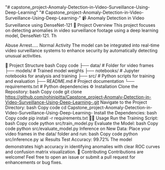 "# capstone_project-Anomaly-Detection-in-Video-Surveillance-Using-Deep-Learning" 
"# Capstone_project-Anomaly-Detection-in-Video-Surveillance-Using-Deep-Learning-" 
📹 Anomaly Detection in Video Surveillance using DenseNet-121
🚀 Project Overview
This project focuses on detecting anomalies in video surveillance footage using a deep learning model, DenseNet-121. Th

Abuse
Arrest.....
Normal Activity
The model can be integrated into real-time video surveillance systems to enhance security by automatically detecting unusual activities.

📁 Project Structure
bash
Copy code
├── data/                # Folder for video frames
├── models/              # Trained model weights
├── notebooks/           # Jupyter notebooks for analysis and training
├── src/                 # Python scripts for training and evaluation
├── README.md            # Project documentation
└── requirements.txt     # Python dependencies
⚙️ Installation
Clone the Repository:
bash
Copy code
git clone https://github.com/rohinipitta/Capstone_project-Anomaly-Detection-in-Video-Surveillance-Using-Deep-Learning-.git
Navigate to the Project Directory:
bash
Copy code
cd Capstone_project-Anomaly-Detection-in-Video-Surveillance-Using-Deep-Learning-
Install the Dependencies:
bash
Copy code
pip install -r requirements.txt
🏃‍♂️ Usage
Run the Training Script:
bash
Copy code
python src/train_model.py
Evaluate the Model:
bash
Copy code
python src/evaluate_model.py
Inference on New Data: Place your video frames in the data/ folder and run:
bash
Copy code
python src/inference.py
📊 Results
Test Accuracy: 99.72%
The model demonstrates high accuracy in identifying anomalies with clear ROC curves and confusion matrix visualization.
🤝 Contributing
Contributions are welcome! Feel free to open an issue or submit a pull request for enhancements or bug fixes.
